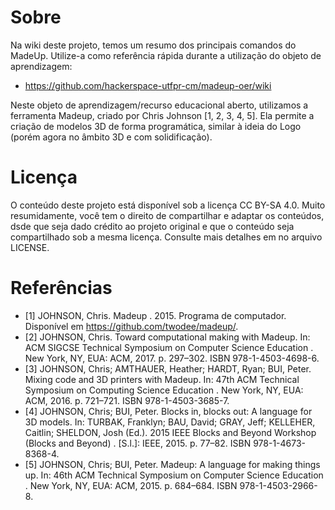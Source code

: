 # Sobre #
Na wiki deste projeto, temos um resumo dos principais comandos do MadeUp.
Utilize-a como referência rápida durante a utilização do objeto de
aprendizagem:
* https://github.com/hackerspace-utfpr-cm/madeup-oer/wiki

Neste objeto de aprendizagem/recurso educacional aberto, utilizamos
a ferramenta Madeup, criado por Chris Johnson [1, 2, 3, 4, 5]. Ela
permite a criação de modelos 3D de forma programática, similar à
ideia do Logo (porém agora no âmbito 3D e com solidificação).

# Licença #

O conteúdo deste projeto está disponível sob a licença CC BY-SA 4.0. Muito
resumidamente, você tem o direito de compartilhar e adaptar os conteúdos,
dsde que seja dado crédito ao projeto original e que o conteúdo seja
compartilhado sob a mesma licença. Consulte mais detalhes em no arquivo
LICENSE.


# Referências #
* [1] JOHNSON, Chris. Madeup . 2015. Programa de computador. Disponível em https://github.com/twodee/madeup/.
* [2] JOHNSON, Chris. Toward computational making with Madeup. In: ACM SIGCSE Technical
Symposium on Computer Science Education . New York, NY, EUA: ACM, 2017. p. 297–302. ISBN
978-1-4503-4698-6.
* [3] JOHNSON, Chris; AMTHAUER, Heather; HARDT, Ryan; BUI, Peter. Mixing code and 3D printers
with Madeup. In: 47th ACM Technical Symposium on Computing Science Education . New York, NY,
EUA: ACM, 2016. p. 721–721. ISBN 978-1-4503-3685-7.
* [4] JOHNSON, Chris; BUI, Peter. Blocks in, blocks out: A language for 3D models. In: TURBAK,
Franklyn; BAU, David; GRAY, Jeff; KELLEHER, Caitlin; SHELDON, Josh (Ed.). 2015 IEEE Blocks
and Beyond Workshop (Blocks and Beyond) . [S.l.]: IEEE, 2015. p. 77–82. ISBN 978-1-4673-8368-4.
* [5] JOHNSON, Chris; BUI, Peter. Madeup: A language for making things up. In: 46th ACM Technical
Symposium on Computer Science Education . New York, NY, EUA: ACM, 2015. p. 684–684. ISBN
978-1-4503-2966-8.
